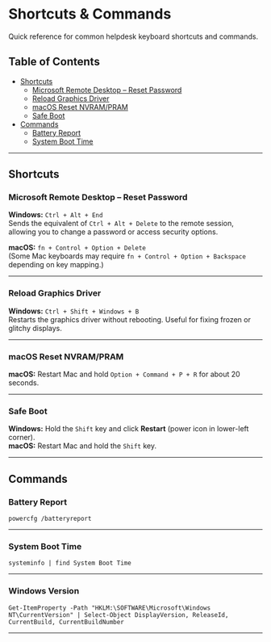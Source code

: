# Shortcuts & Commands

Quick reference for common helpdesk keyboard shortcuts and commands.

## Table of Contents

- [Shortcuts](#shortcuts)
  - [Microsoft Remote Desktop – Reset Password](#microsoft-remote-desktop--reset-password)
  - [Reload Graphics Driver](#reload-graphics-driver)
  - [macOS Reset NVRAM/PRAM](#macos-reset-nvrampram)
  - [Safe Boot](#safe-boot)
- [Commands](#commands)
  - [Battery Report](#battery-report)
  - [System Boot Time](#system-boot-time)

---

## Shortcuts

### Microsoft Remote Desktop – Reset Password  
**Windows:** `Ctrl + Alt + End`  
Sends the equivalent of `Ctrl + Alt + Delete` to the remote session, allowing you to change a password or access security options.

**macOS:** `fn + Control + Option + Delete`  
(Some Mac keyboards may require `fn + Control + Option + Backspace` depending on key mapping.)

---

### Reload Graphics Driver  
**Windows:** `Ctrl + Shift + Windows + B`  
Restarts the graphics driver without rebooting. Useful for fixing frozen or glitchy displays.

---

### macOS Reset NVRAM/PRAM  
**macOS:** Restart Mac and hold `Option + Command + P + R` for about 20 seconds.

---

### Safe Boot  
**Windows:** Hold the `Shift` key and click **Restart** (power icon in lower-left corner).  
**macOS:** Restart Mac and hold the `Shift` key.

---

## Commands

### Battery Report  
`powercfg /batteryreport`

---

### System Boot Time  
`systeminfo | find System Boot Time`

---

### Windows Version
`Get-ItemProperty -Path "HKLM:\SOFTWARE\Microsoft\Windows NT\CurrentVersion" |
Select-Object DisplayVersion, ReleaseId, CurrentBuild, CurrentBuildNumber`

---

